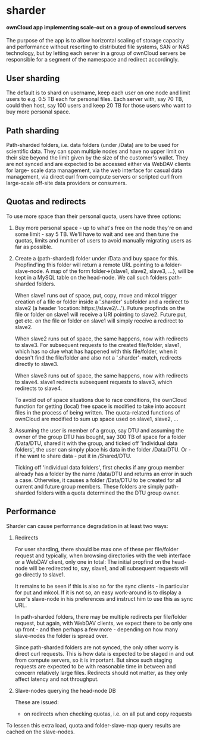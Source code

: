 sharder
=======
#### ownCloud app implementing scale-out on a group of owncloud servers

The purpose of the app is to allow horizontal scaling of storage capacity and performance
without resorting to distributed file systems, SAN or NAS technology, but by letting each
server in a group of ownCloud servers be responsible for a segment of the namespace and
redirect accordingly.

## User sharding

The default is to shard on username, keep each user on one node and limit users to e.g.
0.5 TB each for personal files. Each server with, say 70 TB, could then host, say 100
users and keep 20 TB for those users who want to buy more personal space.

## Path sharding

Path-sharded folders, i.e. data folders (under /Data) are to be used for scientific data.
They can span multiple nodes and have no upper limit on their size beyond the limit given
by the size of the customer's wallet.
They are not synced and are expected to be accessed either via WebDAV clients for large-
scale data management, via the web interface for casual data management, via direct curl
from compute servers or scripted curl from large-scale off-site data providers or consumers.

## Quotas and redirects

To use more space than their personal quota, users have three options:

1) Buy more personal space - up to what's free on the node they're on and some limit -
   say 5 TB. We'll have to wait and see and then tune the quotas, limits and number of
   users to avoid manually migrating users as far as possible.

2) Create a (path-sharded) folder under /Data and buy space for this. Propfind'ing this
   folder will return a remote URL pointing to a folder-slave-node.
   A map of the form folder->{slave1, slave2, slave3, ...}, will be kept in a MySQL table on the
   head-node. We call such folders path-sharded folders.
   
   When slave1 runs out of space, put, copy, move and mkcol trigger creation of a file
   or folder inside a '.sharder' subfolder and a redirect to slave2 (a header
   'location: https://slave2/...'). Future propfinds on the file or folder on slave1 will
   receive a URI pointing to slave2. Future put, get etc. on the file or folder on slave1
   will simply receive a redirect to slave2.
   
   When slave2 runs out of space, the same happens, now with redirects to slave3. For
   subsequent requests to the created file/folder, slave1, which has no clue what has
   happened with this file/folder, when it doesn't find the file/folder and also not a
   '.sharder'-match, redirects directly to slave3.
   
   When slave3 runs out of space, the same happens, now with redirects to slave4. slave1
   redirects subsequent requests to slave3, which redirects to slave4.
   
   To avoid out of space situations due to race conditions, the ownCloud function for
   getting (local) free space is modified to take into account files in the process of
   being written. The quota-related functions of ownCloud are modified to sum up space used
   on slave1, slave2, ...
   
3) Assuming the user is member of a group, say DTU and assuming the owner of the group
   DTU has bought, say 300 TB of space for a folder /Data/DTU, shared it with the group,
   and ticked off 'individual data folders', the user can simply place his data in the folder
   /Data/DTU. Or - if he want to share data - put it in /Shared/DTU.
   
   Ticking off 'individual data folders', first checks if any group member already has a
   folder by the name /data/DTU and returns an error in such a case. Otherwise, it causes
   a folder /Data/DTU to be created for all current and future group members. These folders
   are simply path-sharded folders with a quota determined the the DTU group owner.
   
## Performance
   
Sharder can cause performance degradation in at least two ways:

1) Redirects

   For user sharding, there should be max one of these per file/folder request and typically,
   when browsing directories with the web interface or a WebDAV client, only one in total:
   The initial propfind on the head-node will be redirected to, say, slave1, and all subsequent
   requests will go directly to slave1.
   
   It remains to be seen if this is also so for the sync clients - in particular for put and
   mkcol. If it is not so, an easy work-around is to display a user's slave-node in his
   preferences and instruct him to use this as sync URL.
   
   In path-sharded folders, there may be multiple redirects per file/folder request, but again,
   with WebDAV clients, we expect there to be only one up front - and then perhaps a few more -
   depending on how many slave-nodes the folder is spread over.
   
   Since path-sharded folders are not synced, the only other worry is direct curl requests.
   This is how data is expected to be staged in and out from compute servers, so it is
   important. But since such staging requests are expected to be with reasonable time in
   between and concern relatively large files. Redirects should not matter, as they only
   affect latency and not throughput.
   
   
   
2) Slave-nodes querying the head-node DB

   These are issued:
   - on redirects
    when checking quotas, i.e. on all put and copy requests
    
 To lessen this extra load, quota and folder-slave-map query results are cached on the
 slave-nodes.
   
   
   
   
   